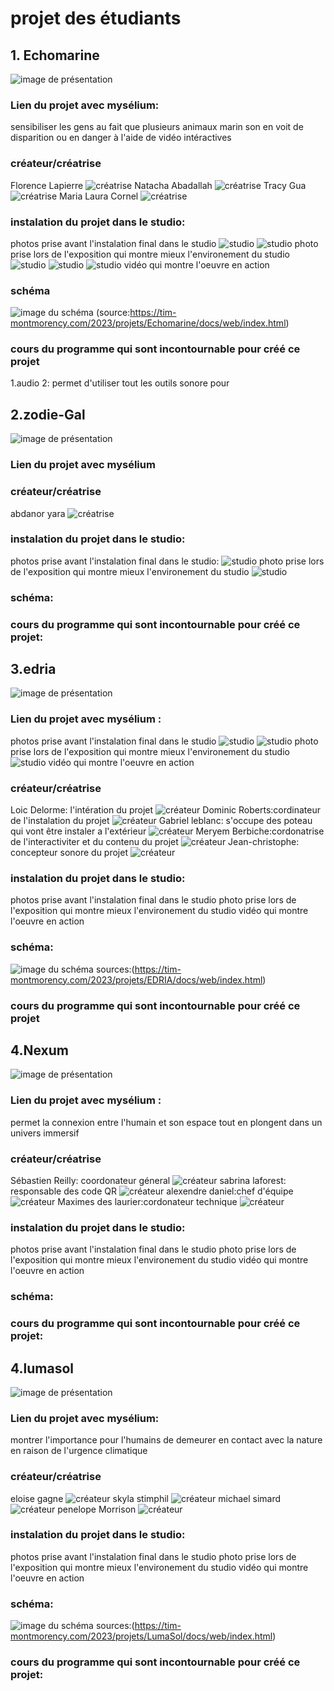 # projet des étudiants 

## 1. Echomarine

![image de présentation](media/banniere.png)

### Lien du projet avec mysélium:
sensibiliser les gens au fait que plusieurs animaux marin son en voit de disparition ou en danger à l'aide de vidéo intéractives
### créateur/créatrise

Florence Lapierre 
![créatrise](media/Florence.png)
Natacha Abadallah
![créatrise](media/natacha.png)
Tracy Gua
![créatrise](media/C.png)
Maria Laura Cornel
![créatrise](media/Maria.png)
### instalation du projet dans le studio:
photos prise avant l'instalation final dans le studio
![studio](media/eco_marinephoto.jpg)
![studio](media/eco_marinephoto2.jpg)
photo prise lors de l'exposition qui montre mieux l'environement du studio
![studio](media/eco_marine_expo_final1.jpg)
![studio](media/photo_eco_final3.png)
![studio](media/photo_eco_final5.png)
 vidéo qui montre l'oeuvre en action

### schéma

![image du schéma](media/shema.png)
(source:https://tim-montmorency.com/2023/projets/Echomarine/docs/web/index.html)
### cours du programme qui sont incontournable pour créé ce projet
1.audio 2: permet d'utiliser tout les outils sonore pour 


## 2.zodie-Gal
![image de présentation](media/zodiadiegal-banniere.png)

### Lien du projet avec mysélium
### créateur/créatrise 
 abdanor yara
![créatrise](media/abdanor_yara_etudiant.png)
### instalation du projet dans le studio:
 photos prise avant l'instalation final dans le studio:
 ![studio](media/photo_zod.jpg)
 photo prise lors de l'exposition qui montre mieux l'environement du studio
 ![studio](media/photo_zod_expo.jpg)

 ### schéma:
### cours du programme qui sont incontournable pour créé ce projet:


## 3.edria
![image de présentation](media/banniereedria.png)

### Lien du projet avec mysélium :
photos prise avant l'instalation final dans le studio
![studio](media/photo_edria.jpg)
![studio](media/photo_edria2.jpg)
photo prise lors de l'exposition qui montre mieux l'environement du studio
![studio](media/photo_edria_expo1.jpg)
 vidéo qui montre l'oeuvre en action
### créateur/créatrise
Loic Delorme: l'intération du projet
![créateur](media/loic.png)
 Dominic Roberts:cordinateur de l'instalation du projet
![créateur](media/dom.png)
 Gabriel leblanc: s'occupe des poteau qui vont être instaler a l'extérieur
![créateur](media/Gabrielleblanc.png)
 Meryem Berbiche:cordonatrise de l'interactiviter et du contenu du projet
 ![créateur](media/meryemberbiche.png)
 Jean-christophe: concepteur sonore du projet
 ![créateur](media/jeanchristophe.png)
### instalation du projet dans le studio:
 photos prise avant l'instalation final dans le studio
photo prise lors de l'exposition qui montre mieux l'environement du studio
 vidéo qui montre l'oeuvre en action
 ### schéma:
 ![image du schéma](media/shema_edria.png)
 sources:(https://tim-montmorency.com/2023/projets/EDRIA/docs/web/index.html)
### cours du programme qui sont incontournable pour créé ce projet

## 4.Nexum
![image de présentation](media/bannièreNexum.png)

### Lien du projet avec mysélium :
permet la connexion entre l'humain et son espace tout en plongent dans un univers immersif
### créateur/créatrise
Sébastien Reilly: coordonateur géneral
![créateur](media/sebastien_portrait.png)
sabrina laforest: responsable des code QR
![créateur](media/sabrina_portrait.png)
alexendre daniel:chef d'équipe
![créateur](media/alexandre_portrait.png)
Maximes des laurier:cordonateur technique
![créateur](media/maxime.png)
 ### instalation du projet dans le studio:
 photos prise avant l'instalation final dans le studio
photo prise lors de l'exposition qui montre mieux l'environement du studio
 vidéo qui montre l'oeuvre en action
 
### schéma:

### cours du programme qui sont incontournable pour créé ce projet:


## 4.lumasol
![image de présentation](media/banniere_page_projet.jpg)

### Lien du projet avec mysélium:
montrer l'importance pour l'humains de demeurer en contact avec la nature en raison de l'urgence climatique
### créateur/créatrise
eloise gagne
![créateur](media/profile_eloise.png)
skyla stimphil
![créateur](media/photo_equipe_so.png)
michael simard
![créateur](media/photo_equipe_so_3membres.png)
penelope Morrison
![créateur](media/photo_equipe_so_4membres.png)
 ### instalation du projet dans le studio:
 photos prise avant l'instalation final dans le studio
photo prise lors de l'exposition qui montre mieux l'environement du studio
 vidéo qui montre l'oeuvre en action
 ### schéma: 
 ![image du schéma](media/shema_lumisol.png)
 sources:(https://tim-montmorency.com/2023/projets/LumaSol/docs/web/index.html)
### cours du programme qui sont incontournable pour créé ce projet:

